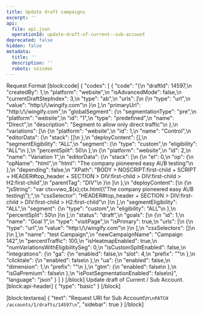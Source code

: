 ```yaml
---
title: Update draft campaigns
excerpt: ''
api:
  file: api.json
  operationId: update-draft-of-current--sub-account
deprecated: false
hidden: false
metadata:
  title: ''
  description: ''
  robots: noindex
---
```

Request Format
[block:code]
{
  "codes": [
    {
      "code": "{\n  \"draftId\": 14597,\n  \"createdBy\": 1,\n  \"platform\": \"website\",\n  \"isAdvancedMode\": false,\n  \"currentDraftStepIndex\": 3,\n  \"type\": \"ab\",\n  \"urls\": [\n    {\n      \"type\": \"url\",\n      \"value\": \"http:\\/\\/wingify.com\"\n    }\n  ],\n  \"primaryUrl\": \"http:\\/\\/wingify.com\",\n  \"globalSegment\": {\n    \"segmentationType\": \"pre\",\n    \"platform\": \"website\",\n    \"id\": \"1\",\n    \"type\": \"predefined\",\n    \"name\": \"Direct\",\n    \"description\": \"Segment to allow only direct traffic\"\n  },\n  \"variations\": [\n    {\n      \"platform\": \"website\",\n      \"id\": 1,\n      \"name\": \"Control\",\n      \"editorData\": {\n        \"stack\": []\n      },\n      \"deployContent\": [],\n      \"segmentEligibility\": \"ALL\",\n      \"segment\": {\n        \"type\": \"custom\",\n        \"eligibility\": \"ALL\"\n      },\n      \"percentSplit\": 50\n    },\n    {\n      \"platform\": \"website\",\n      \"id\": 2,\n      \"name\": \"Variation 1\",\n      \"editorData\": {\n        \"stack\": [\n          {\n            \"el\": 0,\n            \"op\": {\n              \"opName\": \"html\",\n              \"html\": \"The company  pioneered easy A\\/B testing\"\n            },\n            \"depending\": false,\n            \"XPath\": \"BODY > NOSCRIPT:first-child + SCRIPT + HEADER#top_header + SECTION > DIV:first-child > DIV:first-child > H2:first-child\",\n            \"parentTag\": \"DIV\"\n          }\n        ]\n      },\n      \"deployContent\": [\n        {\n          \"jsString\": \"var ctx=vwo_$(x);ctx.html(\\\"The company  pioneered easy A\\/B testing\\\");\",\n          \"cssSelector\": \"HEADER#top_header + SECTION > DIV:first-child > DIV:first-child > H2:first-child\"\n        }\n      ],\n      \"segmentEligibility\": \"ALL\",\n      \"segment\": {\n        \"type\": \"custom\",\n        \"eligibility\": \"ALL\"\n      },\n      \"percentSplit\": 50\n    }\n  ],\n  \"status\": \"draft\",\n  \"goals\": [\n    {\n      \"id\": 1,\n      \"name\": \"Goal 1\",\n      \"type\": \"visitPage\",\n      \"isPrimary\": true,\n      \"urls\": [\n        {\n          \"type\": \"url\",\n          \"value\": \"http:\\/\\/wingify.com\"\n        }\n      ],\n      \"cssSelectors\": []\n    }\n  ],\n  \"name\": \"test Campaign\",\n  \"newCampaignName\": \"Campaign 142\",\n  \"percentTraffic\": 100,\n  \"isHeatmapEnabled\": true,\n  \"numVariationsWithEligibilitySeg\": 0,\n  \"isCustomSplitEnabled\": false,\n  \"integrations\": {\n    \"ga\": {\n      \"enabled\": false,\n      \"slot\": 4,\n      \"prefix\": \"\"\n    },\n    \"clicktale\": {\n      \"enabled\": false\n    },\n    \"ua\": {\n      \"enabled\": false,\n      \"dimension\": 1,\n      \"prefix\": \"\"\n    },\n    \"gtm\": {\n      \"enabled\": false\n    },\n    \"isGaPremium\": false\n  },\n  \"isPostSegmentationEnabled\": false\n}",
      "language": "json"
    }
  ]
}
[/block]
Update draft of Current / Sub Account.
[block:api-header]
{
  "type": "basic"
}
[/block]

[block:textarea]
{
  "text": "Request URI for Sub Account\n```\nPATCH /accounts/1/drafts/14597\n```",
  "sidebar": true
}
[/block]